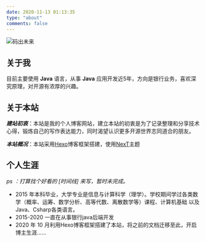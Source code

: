 ```yaml
---
date: 2020-11-13 01:13:35
type: "about"
comments: false
---
```


![码出未来](https://tse4-mm.cn.bing.net/th/id/OIP.QY7TXbr-IRp_Lx-jYB40gAHaEl?pid=Api&rs=1 "")

## 关于我

目前主要使用 **Java** 语言，从事 **Java** 应用开发近5年，方向是银行业务，喜欢深究原理，对开源有浓厚的兴趣。

## 关于本站

***建站初衷***：本站是我的个人博客网站，建立本站的初衷是为了记录整理和分享技术心得，锻炼自己的写作表达能力，同时渴望认识更多开源世界志同道合的朋友。

***本站概况***：本站采用[Hexo](https://hexo.io/zh-cn/index.html)博客框架搭建，使用[NexT](https://github.com/theme-next/hexo-theme-next)主题

## 个人生涯

*ps ：打算找个好看的 [时间线] 来写，暂时未完成。*

- 2015 年本科毕业，大学专业是信息与计算科学（理学）。学校期间学过各类数学（概率、运筹、数学分析、高等代数、离散数学等）课程、计算机基础 以及Java、Csharp各类语言。
- 2015-2020 一直在从事银行java后端开发
- 2020 年 10 月利用Hexo博客框架搭建了本站，将之前的文档迁移至此，开启博主生涯…… 
